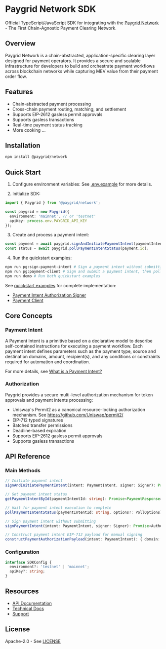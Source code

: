# Paygrid Network SDK
Official TypeScript/JavaScript SDK for integrating with the [Paygrid Network](https://paygrid.network) - The First Chain-Agnostic Payment Clearing Network.

## Overview
Paygrid Network is a chain-abstracted, application-specific clearing layer designed for payment operators. It provides a secure and scalable infrastructure for developers to build and orchestrate payment workflows across blockchain networks while capturing MEV value from their payment order flow.

## Features

- Chain-abstracted payment processing
- Cross-chain payment routing, matching, and settlement
- Supports EIP-2612 gasless permit approvals
- Supports gasless transactions
- Real-time payment status tracking
- More cooking ...

## Installation

```bash
npm install @paygrid/network
```

## Quick Start

1. Configure environment variables:
See [.env.example](./.env.example) for more details.

2. Initialize SDK:
```typescript
import { Paygrid } from '@paygrid/network';

const paygrid = new Paygrid({
  environment: 'mainnet', // or 'testnet'
  apiKey: process.env.PAYGRID_API_KEY
});
```

3. Create and process a payment intent:
```typescript
const payment = await paygrid.signAndInitiatePaymentIntent(paymentIntent, signer);
const status = await paygrid.pollPaymentIntentStatus(payment.id);
```

4. Run the quickstart examples:
```bash
npm run pg:sign-payment-intent # Sign a payment intent without submitting
npm run pg:payment-client # Sign and submit a payment intent, then poll its status
npm run demo # Run both quickstart examples
```

See [quickstart examples](./quickstart/) for complete implementation:
- [Payment Intent Authorization Signer](./quickstart/sign-payment-intent.ts)
- [Payment Client](./quickstart/payment-client.ts)

## Core Concepts

### Payment Intent

A Payment Intent is a primitive based on a declarative model to describe self-contained instructions for executing a payment workflow. Each payment intent defines parameters such as the payment type, source and destination domains, amount, recipient(s), and any conditions or constraints required for automation and coordination.

For more details, see [What is a Payment Intent?](https://docs.paygrid.network/technical-docs/what-is-a-payment-intent)

### Authorization
Paygrid provides a secure multi-level authorization mechanism for token approvals and payment intents processing:
- Uniswap's Permit2 as a canonical resource-locking authorization mechanism. See https://github.com/Uniswap/permit2/
- EIP-712 typed signatures
- Batched transfer permissions
- Deadline-based expiration
- Supports EIP-2612 gasless permit approvals
- Supports gasless transactions

## API Reference

### Main Methods
```typescript
// Initiate payment intent
signAndInitiatePaymentIntent(intent: PaymentIntent, signer: Signer): Promise<PaymentResponse>

// Get payment intent status
getPaymentIntentById(paymentIntentId: string): Promise<PaymentResponse>

// Wait for payment intent execution to complete
pollPaymentIntentStatus(paymentIntentId: string, options?: PollOptions): Promise<PaymentResponse>

// Sign payment intent without submitting
signPaymentIntent(intent: PaymentIntent, signer: Signer): Promise<Authorization>

// Construct payment intent EIP-712 payload for manual signing
constructPaymentAuthorizationPayload(intent: PaymentIntent): { domain: EIP712Domain; types: EIP712Types; values: EIP712Values }
```

### Configuration
```typescript
interface SDKConfig {
  environment?: 'testnet' | 'mainnet';
  apiKey?: string;
}
```

## Resources

- [API Documentation](https://docs.paygrid.network/technical-docs/paygrid-api)
- [Technical Docs](https://docs.paygrid.network/technical-docs)
- [Support](https://docs.paygrid.network/getting-started/reach-out)

## License

Apache-2.0 - See [LICENSE](./LICENSE)